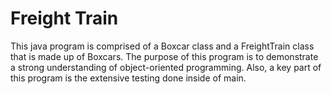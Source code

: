 # Freight Train
This java program is comprised of a Boxcar class and a FreightTrain class that is made up of Boxcars. The purpose of this program is to demonstrate a strong
understanding of object-oriented programming. Also, a key part of this program is the extensive testing done inside of main.
